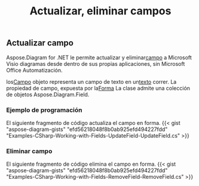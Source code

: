 ﻿---
title: Actualizar, eliminar campos
type: docs
weight: 20
url: /es/net/update-remove-fields/
description: Esta sección explica cómo actualizar o eliminar campos.
---
## **Actualizar campo**
 Aspose.Diagram for .NET le permite actualizar y eliminar[campo](https://reference.aspose.com/diagram/net/aspose.diagram/field) a Microsoft Visio diagramas desde dentro de sus propias aplicaciones, sin Microsoft Office Automatización.

 los[Campo](https://reference.aspose.com/diagram/net/aspose.diagram/field) objeto representa un campo de texto en un[texto](https://reference.aspose.com/diagram/net/aspose.diagram/text) correr. La propiedad de campo, expuesta por la[Forma](http://www.aspose.com/api/net/diagram/aspose.diagram/shape) La clase admite una colección de objetos Aspose.Diagram.Field.
### **Ejemplo de programación**
El siguiente fragmento de código actualiza el campo en forma.
{{< gist "aspose-diagram-gists" "efd56218048f8b0ab925efd494227fdd" "Examples-CSharp-Working-with-Fields-UpdateField-UpdateField.cs" >}}

### **Eliminar campo**
El siguiente fragmento de código elimina el campo en forma.
{{< gist "aspose-diagram-gists" "efd56218048f8b0ab925efd494227fdd" "Examples-CSharp-Working-with-Fields-RemoveField-RemoveField.cs" >}}
